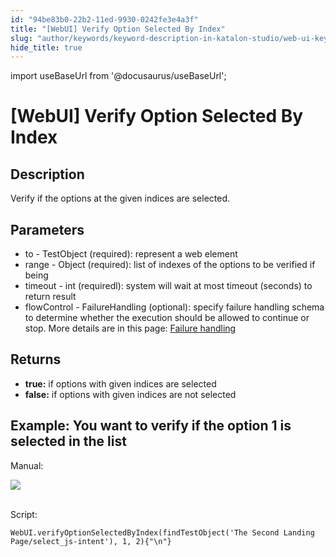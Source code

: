 ```yaml
---
id: "94be83b0-22b2-11ed-9930-0242fe3e4a3f"
title: "[WebUI] Verify Option Selected By Index"
slug: "author/keywords/keyword-description-in-katalon-studio/web-ui-keywords/webui-verify-option-selected-by-index"
hide_title: true
---
```

import useBaseUrl from '@docusaurus/useBaseUrl';


# <a id="id_0" class="anchor_top_offset"/><a id="ariaid-title1" class="anchor_top_offset"/>[WebUI] Verify Option Selected By Index


## <a id="id_0__id" class="anchor_top_offset"/>Description

              
<p xmlns="http://www.w3.org/1999/xhtml" className="p">   Verify if the options at the given indices are   selected. </p> 
                  

## Parameters

<div xmlns="http://www.w3.org/1999/xhtml" className="p"><ul className="ul"><li className="li">to - TestObject (required): represent a web element</li><li className="li">range - Object (required): list of indexes of the options to be
      verified if being</li><li className="li">timeout - int (requiredl): system will wait at most timeout
      (seconds) to return result</li><li className="li">flowControl - FailureHandling (optional): specify failure
      handling schema to determine whether the execution should be
      allowed to continue or stop. More details are in this page: <a className="xref" href="/docs/maintain/configure-failure-handling-settings-in-katalon-studio">Failure handling</a>
    </li></ul></div>

## <a id="id_0__id_1" class="anchor_top_offset"/>Returns

              
<ul xmlns="http://www.w3.org/1999/xhtml" className="ul"><li className="li">     <strong className="ph b">true:</strong> if options with given indices are     selected</li><li className="li">     <strong className="ph b">false:</strong> if options with given indices     are not selected</li></ul> 
      

## <a id="id_0__id_2" class="anchor_top_offset"/>Example: You want to verify if the option 1 is selected in the         list

              
<p xmlns="http://www.w3.org/1999/xhtml" className="p">Manual: </p> 
      
<p xmlns="http://www.w3.org/1999/xhtml" className="p">   <img className="image" src={useBaseUrl("https://github.com/katalon-studio/docs-images/raw/master/katalon-studio/docs/webui-verify-option-selected-by-index/image2016-8-15-193A283A13.png")} /><br /><br /> </p> 
      
<p xmlns="http://www.w3.org/1999/xhtml" className="p">Script:</p> 
              
<pre xmlns="http://www.w3.org/1999/xhtml" className="pre codeblock"><code>WebUI.verifyOptionSelectedByIndex(findTestObject('The Second Landing Page/select_js-intent'), 1, 2){"\n"}</code></pre> 
            
